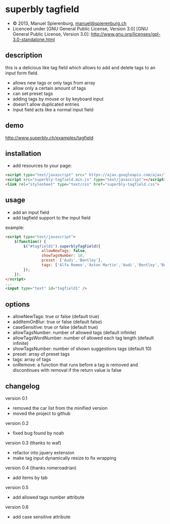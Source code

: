 superbly tagfield
=================

* &copy; 2013, Manuel Spierenburg, manuel@spierenburg.ch
* Licenced under [GNU General Public License, Version 3.0]
[GNU General Public License, Version 3.0]: http://www.gnu.org/licenses/gpl-3.0-standalone.html

description
-----------
this is a delicious like tag field which allows to add and delete tags to an input form field.

* allows new tags or only tags from array
* allow only a certain amount of tags
* can set preset tags
* adding tags by mouse or by keyboard input
* doesn’t allow duplicated entries
* input field acts like a normal input field

demo
----
http://www.superbly.ch/examples/tagfield

installation
------------
* add resources to your page:

```html
<script type="text/javascript" src=" https://ajax.googleapis.com/ajax/libs/jquery/1.7.0/jquery.min.js"></script>
<script src="superbly-tagfield.min.js" type="text/javascript"></script>
<link rel="stylesheet" type="text/css" href="superbly-tagfield.css">
```

usage
-----
* add an input field
* add tagfield support to the input field

example:
```html
<script type="text/javascript">
    $(function() {
        $("#tagfield1").superblyTagField({
                allowNewTags: false,
                showTagsNumber: 10,
                preset: ['Audi','Bentley'],
                tags: ['Alfa Romeo','Aston Martin','Audi','Bentley','Bugatti']
        });
    });
</script>
...
<input type="text" id="tagfield1" />
```

options
-------

* allowNewTags:     true or false (default true)
* addItemOnBlur:  	true or false (default false)
* caseSensitive: 	true or false (default true)
* allowTagsNumber:	number of allowed tags (default infinite)
* allowTagsWordNumber:	number of allowed each tag length (default infinite)
* showTagsNumber: 	number of shown suggestions tags (default 10)
* preset:      		array of preset tags
* tags:           	array of tags
* onRemove:         a function that runs before a tag is removed and discontinues with removal if the return value is false

changelog
---------
version 0.1
- removed the car list from the minified version
- moved the project to github

version 0.2
- fixed bug found by noah

version 0.3 (thanks to waf)
- refactor into jquery extension
- make tag input dynamically resize to fix wrapping

version 0.4 (thanks romeroadrian)
- add items by tab

version 0.5
- add allowed tags number attribute

version 0.6
- add case sensitive attribute
